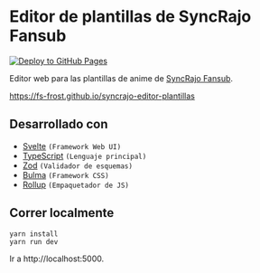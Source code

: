 # Editor de plantillas de SyncRajo Fansub

[![Deploy to GitHub Pages](https://github.com/FS-Frost/syncrajo-editor-plantillas/actions/workflows/main.yml/badge.svg)](https://github.com/FS-Frost/syncrajo-editor-plantillas/actions/workflows/main.yml)

Editor web para las plantillas de anime de [SyncRajo Fansub](http://www.syncrajo.net/).

https://fs-frost.github.io/syncrajo-editor-plantillas

## Desarrollado con

-   [Svelte](https://svelte.dev/) `(Framework Web UI)`
-   [TypeScript](https://www.typescriptlang.org/) `(Lenguaje principal)`
-   [Zod](https://github.com/colinhacks/zod) `(Validador de esquemas)`
-   [Bulma](https://bulma.io/) `(Framework CSS)`
-   [Rollup](https://rollupjs.org/) `(Empaquetador de JS)`

## Correr localmente

```shell
yarn install
yarn run dev
```

Ir a http://localhost:5000.
